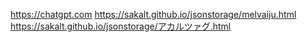 https://chatgpt.com
https://sakalt.github.io/jsonstorage/melvaiju.html
https://sakalt.github.io/jsonstorage/アカルツァグ.html
